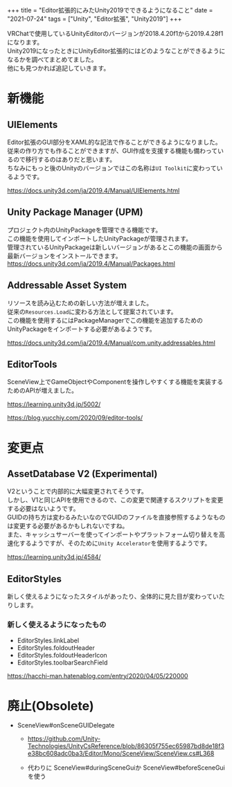 +++
title = "Editor拡張的にみたUnity2019でできるようになること"
date = "2021-07-24"
tags = ["Unity", "Editor拡張", "Unity2019"]
+++

VRChatで使用しているUnityEditorのバージョンが2018.4.20f1から2019.4.28f1になります。  
Unity2019になったときにUnityEditor拡張的にはどのようなことができるようになるかを調べてまとめてました。  
他にも見つかれば追記していきます。

# 新機能

## UIElements

Editor拡張のGUI部分をXAML的な記法で作ることができるようになりました。  
従来の作り方でも作ることができますが、GUI作成を支援する機能も備わっているので移行するのはありだと思います。  
ちなみにもっと後のUnityのバージョンではこの名称は`UI Toolkit`に変わっているようです。

https://docs.unity3d.com/ja/2019.4/Manual/UIElements.html

## Unity Package Manager (UPM)

プロジェクト内のUnityPackageを管理できる機能です。  
この機能を使用してインポートしたUnityPackageが管理されます。  
管理されているUnityPackageは新しいバージョンがあるとこの機能の画面から最新バージョンをインストールできます。
https://docs.unity3d.com/ja/2019.4/Manual/Packages.html

## Addressable Asset System

リソースを読み込むための新しい方法が増えました。  
従来の`Resources.Load`に変わる方法として提案されています。  
この機能を使用するにはPackageManagerでこの機能を追加するためのUnityPackageをインポートする必要があるようです。

https://docs.unity3d.com/ja/2019.4/Manual/com.unity.addressables.html

## EditorTools

SceneView上でGameObjectやComponentを操作しやすくする機能を実装するためのAPIが増えました。

https://learning.unity3d.jp/5002/

https://blog.yucchiy.com/2020/09/editor-tools/

# 変更点

## AssetDatabase V2 (Experimental)

V2ということで内部的に大幅変更されてそうです。  
しかし、V1と同じAPIを使用できるので、この変更で関連するスクリプトを変更する必要はないようです。  
GUIDの持ち方は変わるみたいなのでGUIDのファイルを直接参照するようなものは変更する必要があるかもしれないですね。  
また、キャッシュサーバーを使ってインポートやプラットフォーム切り替えを高速化するようですが、そのために`Unity Accelerator`を使用するようです。

https://learning.unity3d.jp/4584/

## EditorStyles

新しく使えるようになったスタイルがあったり、全体的に見た目が変わっていたりします。  

### 新しく使えるようになったもの
* EditorStyles.linkLabel
* EditorStyles.foldoutHeader
* EditorStyles.foldoutHeaderIcon
* EditorStyles.toolbarSearchField

https://hacchi-man.hatenablog.com/entry/2020/04/05/220000

# 廃止(Obsolete)
* SceneView#onSceneGUIDelegate
  * https://github.com/Unity-Technologies/UnityCsReference/blob/86305f755ec65987bd8de18f3e38bc608adc0ba3/Editor/Mono/SceneView/SceneView.cs#L368


  * 代わりに SceneView#duringSceneGuiか SceneView#beforeSceneGuiを使う
